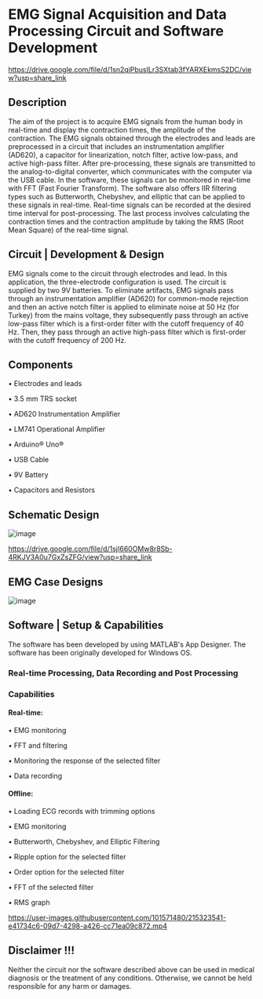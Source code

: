 # EMG Signal Acquisition and Data Processing Circuit and Software Development

https://drive.google.com/file/d/1sn2qjPbusILr3SXtab3fYARXEkmsS2DC/view?usp=share_link

## Description
The aim of the project is to acquire EMG signals from the human body in real-time and display the contraction times, the amplitude of the contraction. The EMG signals obtained through the electrodes and leads are preprocessed in a circuit that includes an instrumentation amplifier (AD620), a capacitor for linearization, notch filter, active low-pass, and active high-pass filter. After pre-processing, these signals are transmitted to the analog-to-digital converter, which communicates with the computer via the USB cable. In the software, these signals can be monitored in real-time with FFT (Fast Fourier Transform). The software also offers IIR filtering types such as Butterworth, Chebyshev, and elliptic that can be applied to these signals in real-time. Real-time signals can be recorded at the desired time interval for post-processing. The last process involves calculating the contraction times and the contraction amplitude by taking the RMS (Root Mean Square) of the real-time signal.

## Circuit | Development & Design
EMG signals come to the circuit through electrodes and lead. In this application, the three-electrode configuration is used. The circuit is supplied by two 9V batteries. To eliminate artifacts, EMG signals pass through an instrumentation amplifier (AD620) for common-mode rejection and then an active notch filter is applied to eliminate noise at 50 Hz (for Turkey) from the mains voltage, they subsequently pass through an active low-pass filter which is a first-order filter with the cutoff frequency of 40 Hz. Then, they pass through an active high-pass filter which is first-order with the cutoff frequency of 200 Hz.

## Components
•	Electrodes and leads

•	3.5 mm TRS socket

•	AD620 Instrumentation Amplifier

•	LM741 Operational Amplifier

•	Arduino® Uno®

•	USB Cable

•	9V Battery

•	Capacitors and Resistors

## Schematic Design
![image](https://user-images.githubusercontent.com/88987741/152829103-f84fbf6e-252a-45f8-94e8-7c93ac5e846f.png)

https://drive.google.com/file/d/1sjI660OMw8r8Sb-4RKJV3A0u7GxZsZFG/view?usp=share_link

## EMG Case Designs
![image](https://user-images.githubusercontent.com/88987741/152828067-c3dff626-5b80-4ed6-8d04-fea4c16387af.png)

## Software | Setup & Capabilities
The software has been developed by using MATLAB's App Designer. The software has been originally developed for Windows OS.

### Real-time Processing, Data Recording and Post Processing

### Capabilities

#### Real-time:

•	EMG monitoring

•	FFT and filtering

•	Monitoring the response of the selected filter

•	Data recording

#### Offline:

•	Loading ECG records with trimming options

•	EMG monitoring

•	Butterworth, Chebyshev, and Elliptic Filtering

•	Ripple option for the selected filter

•	Order option for the selected filter

•	FFT of the selected filter

•	RMS graph


https://user-images.githubusercontent.com/101571480/215323541-e41734c6-09d7-4298-a426-cc71ea09c872.mp4


## Disclaimer !!!
Neither the circuit nor the software described above can be used in medical diagnosis or the treatment of any conditions. Otherwise, we cannot be held responsible for any harm or damages.

